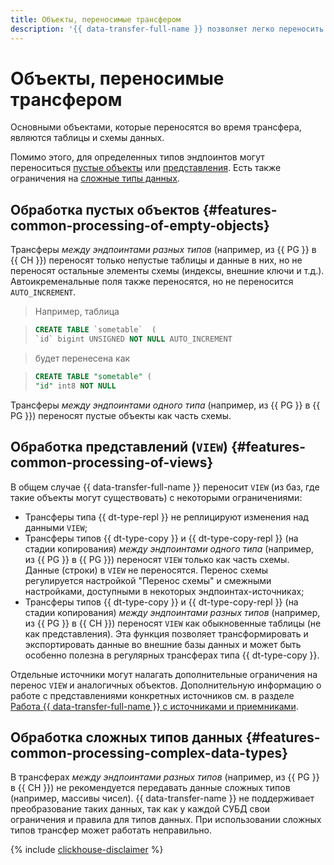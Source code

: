 ```yaml
---
title: Объекты, переносимые трансфером
description: '{{ data-transfer-full-name }} позволяет легко переносить данные таблиц, пустые объекты и представления.'
---
```

# Объекты, переносимые трансфером

Основными объектами, которые переносятся во время трансфера, являются таблицы и схемы данных. 

Помимо этого, для определенных типов эндпоинтов могут переноситься [пустые объекты](#features-common-processing-of-empty-objects) или [представления](#features-common-processing-of-views). Есть также ограничения на [сложные типы данных](#features-common-processing-complex-data-types).

## Обработка пустых объектов {#features-common-processing-of-empty-objects}

Трансферы _между эндпоинтами разных типов_ (например, из {{ PG }} в {{ CH }}) переносят только непустые таблицы и данные в них, но не переносят остальные элементы схемы (индексы, внешние ключи и т.д.).
Автоикременальные поля также переносятся, но не переносится `AUTO_INCREMENT`.

> Например, таблица

> ```sql
> CREATE TABLE `sometable`  (
> `id` bigint UNSIGNED NOT NULL AUTO_INCREMENT
> ```

> будет перенесена как

> ```sql
> CREATE TABLE "sometable" (
> "id" int8 NOT NULL
> ```

Трансферы _между эндпоинтами одного типа_ (например, из {{ PG }} в {{ PG }}) переносят пустые объекты как часть схемы.

## Обработка представлений (`VIEW`) {#features-common-processing-of-views}

В общем случае {{ data-transfer-full-name }} переносит `VIEW` (из баз, где такие объекты могут существовать) с некоторыми ограничениями:

* Трансферы типа {{ dt-type-repl }} не реплицируют изменения над данными `VIEW`;
* Трансферы типов {{ dt-type-copy }} и {{ dt-type-copy-repl }} (на стадии копирования) _между эндпоинтами одного типа_ (например, из {{ PG }} в {{ PG }}) переносят `VIEW` только как часть схемы. Данные (строки) в `VIEW` не переносятся. Перенос схемы регулируется настройкой "Перенос схемы" и смежными настройками, доступными в некоторых эндпоинтах-источниках;
* Трансферы типов {{ dt-type-copy }} и {{ dt-type-copy-repl }} (на стадии копирования) _между эндпоинтами разных типов_ (например, из {{ PG }} в {{ CH }}) переносят `VIEW` как обыкновенные таблицы (не как представления). Эта функция позволяет трансформировать и экспортировать данные во внешние базы данных и может быть особенно полезна в регулярных трансферах типа {{ dt-type-copy }}.

Отдельные источники могут налагать дополнительные ограничения на перенос `VIEW` и аналогичных объектов. Дополнительную информацию о работе с представлениями конкретных источников см. в разделе [Работа {{ data-transfer-full-name }} с источниками и приемниками](work-with-endpoints.md).

## Обработка сложных типов данных {#features-common-processing-complex-data-types}

В трансферах _между эндпоинтами разных типов_ (например, из {{ PG }} в {{ CH }}) не рекомендуется передавать данные сложных типов (например, массивы чисел). {{ data-transfer-name }} не поддерживает преобразование таких данных, так как у каждой СУБД свои ограничения и правила для типов данных. При использовании сложных типов трансфер может работать неправильно.

{% include [clickhouse-disclaimer](../../_includes/clickhouse-disclaimer.md) %}
